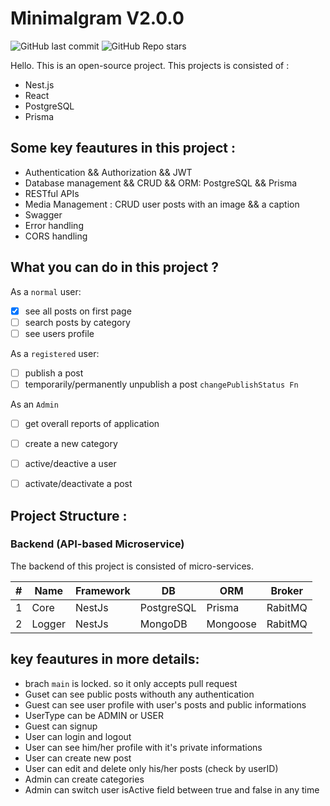 # Minimalgram V2.0.0

![GitHub last commit](https://img.shields.io/github/last-commit/MamadTaheri/minimalgram-v2-fullstack)
![GitHub Repo stars](https://img.shields.io/github/stars/MamadTaheri/minimalgram-v2-fullstack?style=social)

Hello. This is an open-source project. This projects is consisted of :

- Nest.js
- React
- PostgreSQL
- Prisma

## Some key feautures in this project :

- Authentication && Authorization && JWT
- Database management && CRUD && ORM: PostgreSQL && Prisma
- RESTful APIs
- Media Management : CRUD user posts with an image && a caption
- Swagger
- Error handling
- CORS handling

## What you can do in this project ?

As a `normal` user:

- [x] see all posts on first page
- [ ] search posts by category
- [ ] see users profile

As a `registered` user:

- [ ] publish a post
- [ ] temporarily/permanently unpublish a post `changePublishStatus Fn`

As an `Admin`

- [ ] get overall reports of application
- [ ] create a new category
- [ ] active/deactive a user
- [ ] activate/deactivate a post


## Project Structure :

### Backend (API-based Microservice)

The backend of this project is consisted of micro-services.

| #   | Name   | Framework | DB         | ORM      | Broker  |
| --- | ------ | --------- | ---------- | -------- | ------- |
| 1   | Core   | NestJs    | PostgreSQL | Prisma   | RabitMQ |
| 2   | Logger | NestJs    | MongoDB    | Mongoose | RabitMQ |

## key feautures in more details:

* brach `main` is locked. so it only accepts pull request
* Guset can see public posts withouth any authentication
* Guest can see user profile with user's posts and public informations
* UserType can be ADMIN or USER
* Guest can signup
* User can login and logout
* User can see him/her profile with it's private informations
* User can create new post
* User can edit and delete only his/her posts (check by userID)
* Admin can create categories
* Admin can switch user isActive field between true and false in any time